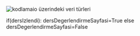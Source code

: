 ![kodlamaio üzerindeki veri türleri](https://user-images.githubusercontent.com/109936874/224333506-0a98d11b-d483-4a4e-8b08-5d9ff293a0f1.jpg)

if(dersIzlendi):
  dersDegerlendirmeSayfasi=True
else
  dersDegerlendirmeSayfasi=False
